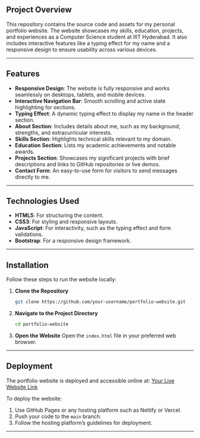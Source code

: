 ## Project Overview
This repository contains the source code and assets for my personal portfolio website. The website showcases my skills, education, projects, and experiences as a Computer Science student at IIIT Hyderabad. It also includes interactive features like a typing effect for my name and a responsive design to ensure usability across various devices.

---

## Features
- **Responsive Design**: The website is fully responsive and works seamlessly on desktops, tablets, and mobile devices.
- **Interactive Navigation Bar**: Smooth scrolling and active state highlighting for sections.
- **Typing Effect**: A dynamic typing effect to display my name in the header section.
- **About Section**: Includes details about me, such as my background, strengths, and extracurricular interests.
- **Skills Section**: Highlights technical skills relevant to my domain.
- **Education Section**: Lists my academic achievements and notable awards.
- **Projects Section**: Showcases my significant projects with brief descriptions and links to GitHub repositories or live demos.
- **Contact Form**: An easy-to-use form for visitors to send messages directly to me.

---

## Technologies Used
- **HTML5**: For structuring the content.
- **CSS3**: For styling and responsive layouts.
- **JavaScript**: For interactivity, such as the typing effect and form validations.
- **Bootstrap**: For a responsive design framework.

---

## Installation
Follow these steps to run the website locally:

1. **Clone the Repository**
   ```bash
   git clone https://github.com/your-username/portfolio-website.git
   ```

2. **Navigate to the Project Directory**
   ```bash
   cd portfolio-website
   ```

3. **Open the Website**
   Open the `index.html` file in your preferred web browser.

---

## Deployment
The portfolio website is deployed and accessible online at: [Your Live Website Link](#)

To deploy the website:
1. Use GitHub Pages or any hosting platform such as Netlify or Vercel.
2. Push your code to the `main` branch.
3. Follow the hosting platform’s guidelines for deployment.

---



